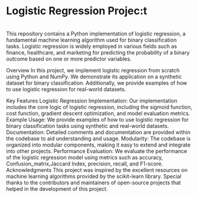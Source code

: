 <h1>Logistic Regression Projec:t</h1><br>
This repository contains a Python implementation of logistic regression, a fundamental machine learning algorithm used for binary classification tasks. Logistic regression is widely employed in various fields such as finance, healthcare, and marketing for predicting the probability of a binary outcome based on one or more predictor variables.

Overview
In this project, we implement logistic regression from scratch using Python and NumPy. We demonstrate its application on a synthetic dataset for binary classification. Additionally, we provide examples of how to use logistic regression for real-world datasets.

Key Features
Logistic Regression Implementation: Our implementation includes the core logic of logistic regression, including the sigmoid function, cost function, gradient descent optimization, and model evaluation metrics.
Example Usage: We provide examples of how to use logistic regression for binary classification tasks using synthetic and real-world datasets.
Documentation: Detailed comments and documentation are provided within the codebase to aid understanding and usage.
Modularity: The codebase is organized into modular components, making it easy to extend and integrate into other projects.
Performance Evaluation: We evaluate the performance of the logistic regression model using metrics such as accuracy, Confusion_matrix,Jaccard Index, precision, recall, and F1-score.
Acknowledgments
This project was inspired by the excellent resources on machine learning algorithms provided by the scikit-learn library.
Special thanks to the contributors and maintainers of open-source projects that helped in the development of this project.
